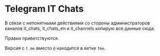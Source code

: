 # Telegram IT Chats

В связи с непонятными действиями со стороны администраторов каналов it_chats, it_chats_en и it_channels копирую все данные сюда.

Правки приветствуются.

Версия с `t.me` вместо `@` находится в ветке `tme`.
